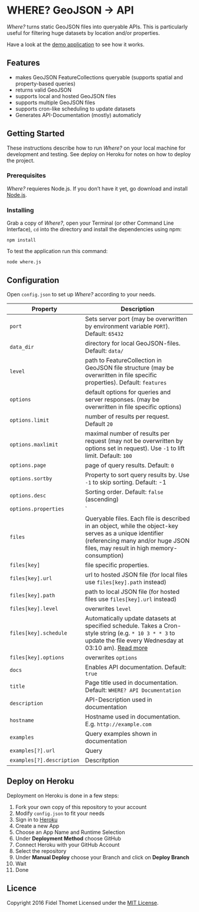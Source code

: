 # WHERE? GeoJSON -> API

*Where?* turns static GeoJSON files into queryable APIs. This is particularly useful for filtering huge datasets by location and/or properties.

Have a look at the [demo application](http://where.ft0.ch/) to see how it works.

## Features
- makes GeoJSON FeatureCollections queryable (supports spatial and property-based queries)
- returns valid GeoJSON
- supports local and hosted GeoJSON files
- supports multiple GeoJSON files
- supports cron-like scheduling to update datasets
- Generates API-Documentation (mostly) automaticly

## Getting Started
These instructions describe how to run *Where?* on your local machine for development and testing. See deploy on Heroku for notes on how to deploy the project.

### Prerequisites
*Where?* requieres Node.js. If you don’t have it yet, go download and install [Node.js](https://nodejs.org/en/download/).

### Installing
Grab a copy of *Where?*, open your Terminal (or other Command Line Interface), `cd` into the directory and install the dependencies using npm:

	npm install

To test the application run this command:

	node where.js

## Configuration
Open `config.json` to set up *Where?* according to your needs.

| Property | Description |
| --- | --- |
| `port` | Sets server port (may be overwritten by environment variable `PORT`). Default: `65432` |
| `data_dir` | directory for local GeoJSON-files. Default: `data/` |
| `level` | path to FeatureCollection in GeoJSON file structure (may be overwritten in file specific properties). Default: `features` |
| `options` | default options for queries and server responses. (may be overwritten in file specific options) |
| `options.limit` | number of results per request. Default `20` |
| `options.maxlimit` | maximal number of results per request (may not be overwritten by options set in request). Use `-1` to lift limit. Default: `100` |
| `options.page` | page of query results. Default: `0`|
| `options.sortby` | Property to sort query results by. Use `-1` to skip sorting. Default: -1 |
| `options.desc` | Sorting order. Default: `false` (ascending) |
| `options.properties` | `|`-seperated list of feature-properties to return. Use `-1` to return all properties. Default: `-1` |
| `files` | Queryable files. Each file is described in an object, while the object-key serves as a unique identifier (referencing many and/or huge JSON files, may result in high memory-consumption) |
| `files[key]` | file specific properties. |
| `files[key].url` | url to hosted JSON file (for local files use `files[key].path` instead) |
| `files[key].path` | path to local JSON file (for hosted files use `files[key].url` instead) |
| `files[key].level` | overwrites `level` |
| `files[key].schedule` | Automatically update datasets at specified schedule. Takes a Cron-style string (e.g. `* 10 3 * * 3` to update the file every Wednesday at 03:10 am). [Read more](https://github.com/node-schedule/node-schedule#cron-style-scheduling) |
| `files[key].options` | overwrites `options` |
| `docs` | Enables API documentation. Default: `true` |
| `title` | Page title used in documentation. Default: `WHERE? API Documentation` |
| `description` | API-Description used in documentation |
| `hostname` | Hostname used in documentation. E.g. `http://example.com` |
| `examples` | Query examples shown in documentation |
| `examples[?].url` | Query |
| `examples[?].description` | Descritption |

## Deploy on Heroku
Deployment on Heroku is done in a few steps:

1. Fork your own copy of this repository to your account
2. Modify `config.json` to fit your needs
3. Sign in to [Heroku](https://www.heroku.com)
4. Create a new App
5. Choose an App Name and Runtime Selection
6. Under **Deployment Method** choose GitHub
7. Connect Heroku with your GitHub Account
8. Select the repository
9. Under **Manual Deploy** choose your Branch and click on **Deploy Branch**
10. Wait
11. Done

## Licence
Copyright 2016 Fidel Thomet
Licensed under the [MIT License](http://opensource.org/licenses/MIT).
